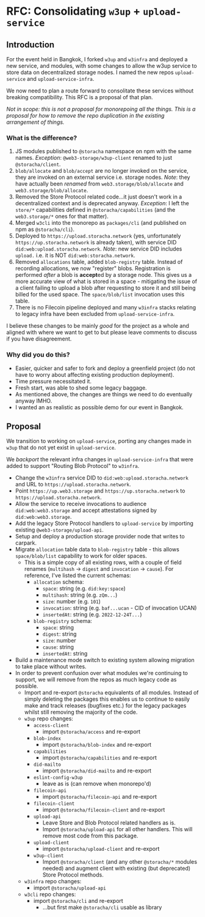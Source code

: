 # RFC: Consolidating `w3up` + `upload-service`

## Introduction

For the event held in Bangkok, I forked `w3up` and `w3infra` and deployed a new service, and modules, with some changes to allow the w3up service to store data on decentralized storage nodes. I named the new repos `upload-service` and `upload-service-infra`.

We now need to plan a route forward to consolitate these services without breaking compatibility. This RFC is a proposal of that plan.

_Not in scope: this is not a proposal for monorepoing all the things. This is a proposal for how to remove the repo duplication in the existing arrangement of things._

### What is the difference?

1. JS modules published to `@storacha` namespace on npm with the same names. _Exception_: `@web3-storage/w3up-client` renamed to just `@storacha/client`.
1. `blob/allocate` and `blob/accept` are no longer invoked on the service, they are invoked on an external service i.e. storage nodes. _Note_: they have actually been _renamed_ from `web3.storage/blob/allocate` and `web3.storage/blob/allocate`.
1. Removed the Store Protocol related code...it just doesn't work in a decentralized context and is deprecated anyway. _Exception_: I left the `store/*` capabilities defined in `@storacha/capabilities` (and the `web3.storage/*` ones for that matter).
1. Merged `w3cli` into the monorepo as `packages/cli` (and published on npm as `@storacha/cli`).
1. Deployed to `https://upload.storacha.network` (yes, unfortunately `https://up.storacha.network` is already taken), with service DID `did:web:upload.storacha.network`. _Note_: new service DID includes `upload.` i.e. it is NOT `did:web:storacha.network`.
1. Removed `allocations` table, added `blob-registry` table. Instead of recording allocations, we now "register" blobs. Registration is performed _after_ a blob is **accept**ed by a storage node. This gives us a more accurate view of what is stored in a space - mitigating the issue of a client failing to upload a blob after requesting to store it and still being billed for the used space. The `space/blob/list` invocation uses this table.
1. There is no Filecoin pipeline deployed and many `w3infra` stacks relating to legacy infra have been excluded from `upload-service-infra`.

I believe these changes to be mainly _good_ for the project as a whole and aligned with where we want to get to but please leave comments to discuss if you have disagreement.

### Why did you do this?

* Easier, quicker and safer to fork and deploy a greenfield project (do not have to worry about affecting existing production deployment).
* Time pressure necessitated it.
* Fresh start, was able to shed some legacy baggage.
* As mentioned above, the changes are things we need to do eventually anyway IMHO.
* I wanted an as realistic as possible demo for our event in Bangkok.

## Proposal

We transition to working on `upload-service`, porting any changes made in `w3up` that do not yet exist in `upload-service`.

We _backport_ the relevant infra changes in `upload-service-infra` that were added to support "Routing Blob Protocol" to `w3infra`.

* Change the `w3infra` service DID to `did:web:upload.storacha.network` and URL to `https://upload.storacha.network`.
* Point `https://up.web3.storage` and `https://up.storacha.network` to `https://upload.storacha.network`.
* Allow the service to receive invocations to audience `did:web:web3.storage` and accept attestations signed by `did:web:web3.storage`.
* Add the legacy Store Protocol handlers to `upload-service` by importing existing `@web3-storage/upload-api`.
* Setup and deploy a production storage provider node that writes to carpark.
* Migrate `allocation` table data to `blob-registry` table - this allows `space/blob/list` capability to work for older spaces.
    * This is a simple copy of all existing rows, with a couple of field renames (`multihash` -> `digest` and `invocation` -> `cause`). For reference, I've listed the current schemas:
        * `allocation` schema:
            * `space`: string (e.g. `did:key:space`)
            * `multihash`: string (e.g. `zQm...`)
            * `size`: number (e.g. `101`)
            * `invocation`: string (e.g. `baf...ucan` - CID of invocation UCAN)
            * `insertedAt`: string (e.g. `2022-12-24T...`)
        * `blob-registry` schema:
            * `space`: string
            * `digest`: string
            * `size`: number
            * `cause`: string
            * `insertedAt`: string
* Build a maintenance mode switch to existing system allowing migration to take place without writes.
* In order to prevent confusion over what modules we're continuing to support, we will remove from the repos as much legacy code as possible.
    * Import and re-export `@storacha` equivalents of all modules. Instead of simply deleting the packages this enables us to continue to easily make and track releases (bugfixes etc.) for the legacy packages whilst still removing the majority of the code.
    * `w3up` repo changes:
        * `access-client`
            * import `@storacha/access` and re-export
        * `blob-index`
            * import `@storacha/blob-index` and re-export
        * `capabilities`
            * import `@storacha/capabilities` and re-export
        * `did-mailto`
            * import `@storacha/did-mailto` and re-export
        * `eslint-config-w3up`
            * leave as is (can remove when monorepo'd)
        * `filecoin-api`
            * import `@storacha/filecoin-api` and re-export
        * `filecoin-client`
            * import `@storacha/filecoin-client` and re-export
        * `upload-api`
            * Leave Store and Blob Protocol related handlers as is.
            * Import `@storacha/upload-api` for all other handlers. This will remove most code from this package.
        * `upload-client`
            * import `@storacha/upload-client` and re-export
        * `w3up-client`
            * Import `@storacha/client` (and any other `@storacha/*` modules needed) and augment client with existing (but deprecated) Store Protocol methods.
    * `w3infra` repo changes:
        * import `@storacha/upload-api`
    * `w3cli` repo changes:
        * import `@storacha/cli` and re-export
            * ...but first make `@storacha/cli` usable as library
